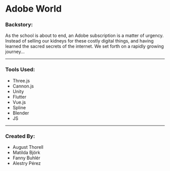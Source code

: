 # Adobe World

### Backstory: 

As the school is about to end, an Adobe subscription is a matter of urgency. Instead of selling our kidneys for these costly digital things, and having learned the sacred secrets of the internet. We set forth on a rapidly growing journey...

---
### Tools Used:

- Three.js
- Cannon.js
- Unity 
- Flutter
- Vue.js
- Spline
- Blender
- JS

---
### Created By: 

- August Thorell 
- Matilda Björk
- Fanny Buhlér
- Alestry Pérez
